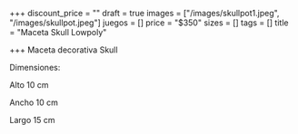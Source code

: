 +++
discount_price = ""
draft = true
images = ["/images/skullpot1.jpeg", "/images/skullpot.jpeg"]
juegos = []
price = "$350"
sizes = []
tags = []
title = "Maceta Skull Lowpoly"

+++
Maceta decorativa Skull

Dimensiones:

Alto 10 cm

Ancho 10 cm

Largo 15 cm